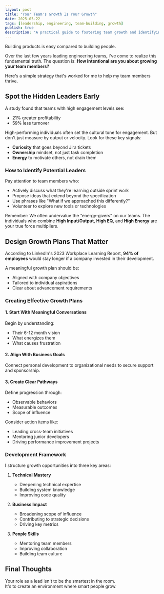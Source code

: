 ```yaml
---
layout: post
title: "Your Team's Growth Is Your Growth"
date: 2025-05-22
tags: [leadership, engineering, team-building, growth]
publish: true
description: "A practical guide to fostering team growth and identifying potential leaders in engineering teams."
---
```


Building products is easy compared to building people.

Over the last few years leading engineering teams, I've come to realize this fundamental truth. The question is: **How intentional are you about growing your team members?**

Here's a simple strategy that's worked for me to help my team members thrive.

## Spot the Hidden Leaders Early

A study found that teams with high engagement levels see:
- 21% greater profitability
- 59% less turnover

High-performing individuals often set the cultural tone for engagement. But don't just measure by output or velocity. Look for these key signals:

- **Curiosity** that goes beyond Jira tickets
- **Ownership** mindset, not just task completion
- **Energy** to motivate others, not drain them

### How to Identify Potential Leaders

Pay attention to team members who:
- Actively discuss what they're learning outside sprint work
- Propose ideas that extend beyond the specification
- Use phrases like "What if we approached this differently?"
- Volunteer to explore new tools or technologies

Remember: We often undervalue the "energy-givers" on our teams. The individuals who combine **High Input/Output**, **High EQ**, and **High Energy** are your true force multipliers.

## Design Growth Plans That Matter

According to LinkedIn's 2023 Workplace Learning Report, **94% of employees** would stay longer if a company invested in their development.

A meaningful growth plan should be:
- Aligned with company objectives
- Tailored to individual aspirations
- Clear about advancement requirements

### Creating Effective Growth Plans

#### 1. Start With Meaningful Conversations
Begin by understanding:
- Their 6-12 month vision
- What energizes them
- What causes frustration

#### 2. Align With Business Goals
Connect personal development to organizational needs to secure support and sponsorship.

#### 3. Create Clear Pathways
Define progression through:
- Observable behaviors
- Measurable outcomes
- Scope of influence

Consider action items like:
- Leading cross-team initiatives
- Mentoring junior developers
- Driving performance improvement projects

### Development Framework

I structure growth opportunities into three key areas:

1. **Technical Mastery**
   - Deepening technical expertise
   - Building system knowledge
   - Improving code quality

2. **Business Impact**
   - Broadening scope of influence
   - Contributing to strategic decisions
   - Driving key metrics

3. **People Skills**
   - Mentoring team members
   - Improving collaboration
   - Building team culture

## Final Thoughts

Your role as a lead isn't to be the smartest in the room.  
It's to create an environment where smart people grow.
